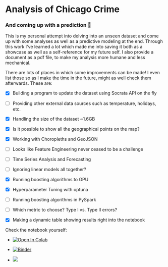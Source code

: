 # Analysis of Chicago Crime
### And coming up with a prediction :feet:

This is my personal attempt into delving into an unseen dataset and come up with some analyses as well as a predictive modeling at the end. Through this work I've learned a lot which made me into saving it both as a showcase as well as a self-reference for my future self. I also provide a document as a pdf file, to make my analysis more humane and less mechanical.

There are lots of places in which some improvements can be made! I even list those so as I make the time in the future, might as well check them afterwards. These are:

- [x] Building a program to update the dataset using Socrata API on the fly
- [ ] Providing other external data sources such as temperature, holidays, etc.
- [x] Handling the size of the dataset ~1.6GB
- [x] Is it possible to show all the geographical points on the map?
- [x] Working with Choropleths and GeoJSON
- [ ] Looks like Feature Engineering never ceased to be a challenge
- [ ] Time Series Analysis and Forecasting
- [ ] Ignoring linear models all together?
- [x] Running boosting algorithms to GPU
- [x] Hyperparameter Tuning with optuna
- [ ] Running boosting algorithms in PySpark
- [ ] Which metric to choose? Type I vs. Type II errors?
- [x] Making a dynamic table showing results right into the notebook


Check the notebook yourself:

* <a href="https://colab.research.google.com/github/couzhei/chicago-crime/blob/master/" target="_parent"><img src="https://colab.research.google.com/assets/colab-badge.svg" alt="Open In Colab"/></a>

* [![Binder](https://mybinder.org/badge_logo.svg)](https://mybinder.org/v2/gh/couzhei/chicago-crime/HEAD)

* <a href="https://www.kaggle.com/ashkanranjbar/chicago-crime"><img src="https://kaggle.com/static/images/open-in-kaggle.svg"></a>
